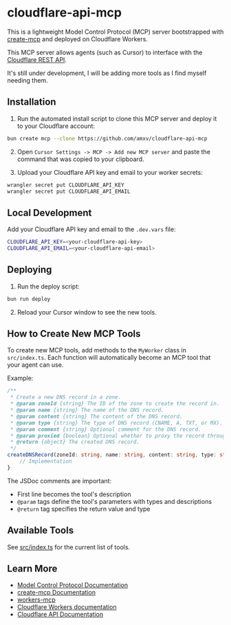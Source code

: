 # cloudflare-api-mcp

This is a lightweight Model Control Protocol (MCP) server bootstrapped with [create-mcp](https://github.com/zueai/create-mcp) and deployed on Cloudflare Workers.

This MCP server allows agents (such as Cursor) to interface with the [Cloudflare REST API](https://developers.cloudflare.com/api/).

It's still under development, I will be adding more tools as I find myself needing them.

## Installation

1. Run the automated install script to clone this MCP server and deploy it to your Cloudflare account:

```bash
bun create mcp --clone https://github.com/amxv/cloudflare-api-mcp
```

2. Open `Cursor Settings -> MCP -> Add new MCP server` and paste the command that was copied to your clipboard.

3. Upload your Cloudflare API key and email to your worker secrets:

```bash
wrangler secret put CLOUDFLARE_API_KEY
wrangler secret put CLOUDFLARE_API_EMAIL
```

## Local Development

Add your Cloudflare API key and email to the `.dev.vars` file:

```bash
CLOUDFLARE_API_KEY=<your-cloudflare-api-key>
CLOUDFLARE_API_EMAIL=<your-cloudflare-api-email>
```

## Deploying

1. Run the deploy script:

```bash
bun run deploy
```

2. Reload your Cursor window to see the new tools.

## How to Create New MCP Tools

To create new MCP tools, add methods to the `MyWorker` class in `src/index.ts`. Each function will automatically become an MCP tool that your agent can use.

Example:

```typescript
/**
 * Create a new DNS record in a zone.
 * @param zoneId {string} The ID of the zone to create the record in.
 * @param name {string} The name of the DNS record.
 * @param content {string} The content of the DNS record.
 * @param type {string} The type of DNS record (CNAME, A, TXT, or MX).
 * @param comment {string} Optional comment for the DNS record.
 * @param proxied {boolean} Optional whether to proxy the record through Cloudflare.
 * @return {object} The created DNS record.
 */
createDNSRecord(zoneId: string, name: string, content: string, type: string, comment?: string, proxied?: boolean) {
    // Implementation
}
```

The JSDoc comments are important:

- First line becomes the tool's description
- `@param` tags define the tool's parameters with types and descriptions
- `@return` tag specifies the return value and type

## Available Tools

See [src/index.ts](src/index.ts) for the current list of tools.

## Learn More

- [Model Control Protocol Documentation](https://modelcontextprotocol.io)
- [create-mcp Documentation](https://github.com/zueai/create-mcp)
- [workers-mcp](https://github.com/zueai/workers-mcp)
- [Cloudflare Workers documentation](https://developers.cloudflare.com/workers/)
- [Cloudflare API Documentation](https://developers.cloudflare.com/api/)
